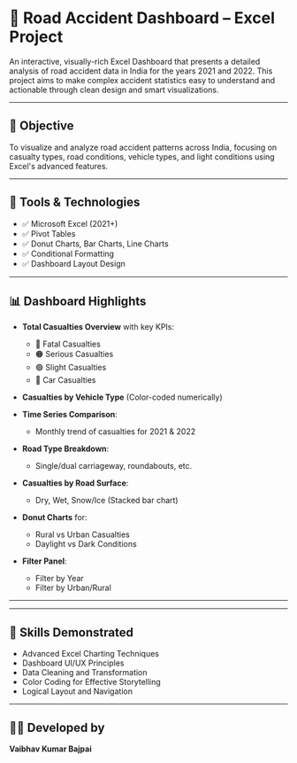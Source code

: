 # 🚗 Road Accident Dashboard – Excel Project

An interactive, visually-rich Excel Dashboard that presents a detailed analysis of road accident data in India for the years 2021 and 2022. This project aims to make complex accident statistics easy to understand and actionable through clean design and smart visualizations.

---

## 📌 Objective

To visualize and analyze road accident patterns across India, focusing on casualty types, road conditions, vehicle types, and light conditions using Excel's advanced features.

---

## 🧰 Tools & Technologies

- ✅ Microsoft Excel (2021+)
- ✅ Pivot Tables
- ✅ Donut Charts, Bar Charts, Line Charts
- ✅ Conditional Formatting
- ✅ Dashboard Layout Design

---

## 📊 Dashboard Highlights

- **Total Casualties Overview** with key KPIs:
  - 🔴 Fatal Casualties  
  - 🟠 Serious Casualties  
  - 🟢 Slight Casualties  
  - 🔵 Car Casualties  

- **Casualties by Vehicle Type** (Color-coded numerically)

- **Time Series Comparison**:
  - Monthly trend of casualties for 2021 & 2022

- **Road Type Breakdown**:
  - Single/dual carriageway, roundabouts, etc.

- **Casualties by Road Surface**:
  - Dry, Wet, Snow/Ice (Stacked bar chart)

- **Donut Charts** for:
  - Rural vs Urban Casualties  
  - Daylight vs Dark Conditions

- **Filter Panel**:
  - Filter by Year  
  - Filter by Urban/Rural

---

---

## 🧠 Skills Demonstrated

- Advanced Excel Charting Techniques  
- Dashboard UI/UX Principles  
- Data Cleaning and Transformation  
- Color Coding for Effective Storytelling  
- Logical Layout and Navigation  

---



## 👨‍💻 Developed by

**Vaibhav Kumar Bajpai**  


